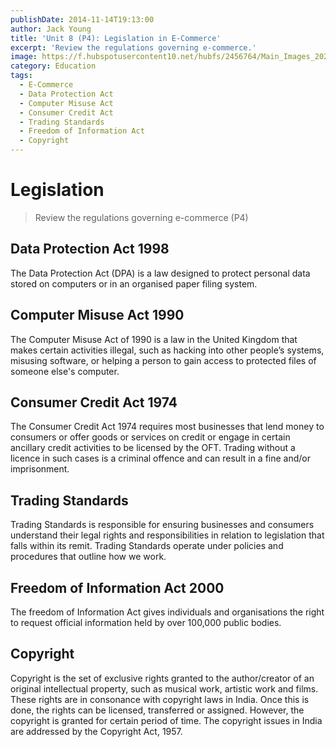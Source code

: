 ```yaml
---
publishDate: 2014-11-14T19:13:00
author: Jack Young
title: 'Unit 8 (P4): Legislation in E-Commerce'
excerpt: 'Review the regulations governing e-commerce.'
image: https://f.hubspotusercontent10.net/hubfs/2456764/Main_Images_2020/compliance-legislation-1200-627.jpg
category: Education
tags:
  - E-Commerce
  - Data Protection Act
  - Computer Misuse Act
  - Consumer Credit Act
  - Trading Standards
  - Freedom of Information Act
  - Copyright
---
```


# Legislation

> Review the regulations governing e-commerce (P4)

## Data Protection Act 1998

The Data Protection Act (DPA) is a law designed to protect personal data stored on computers or in an organised paper filing system.

## Computer Misuse Act 1990

The Computer Misuse Act of 1990 is a law in the United Kingdom that makes certain activities illegal, such as hacking into other people’s systems, misusing software, or helping a person to gain access to protected files of someone else's computer.

## Consumer Credit Act 1974

The Consumer Credit Act 1974 requires most businesses that lend money to consumers or offer goods or services on credit or engage in certain ancillary credit activities to be licensed by the OFT. Trading without a licence in such cases is a criminal offence and can result in a fine and/or imprisonment.

## Trading Standards

Trading Standards is responsible for ensuring businesses and consumers understand their legal rights and responsibilities in relation to legislation that falls within its remit. Trading Standards operate under policies and procedures that outline how we work.

## Freedom of Information Act 2000

The freedom of Information Act gives individuals and organisations the right to request official information held by over 100,000 public bodies.

## Copyright

Copyright is the set of exclusive rights granted to the author/creator of an original intellectual property, such as musical work, artistic work and films. These rights are in consonance with copyright laws in India. Once this is done, the rights can be licensed, transferred or assigned. However, the copyright is granted for certain period of time. The copyright issues in India are addressed by the Copyright Act, 1957.
